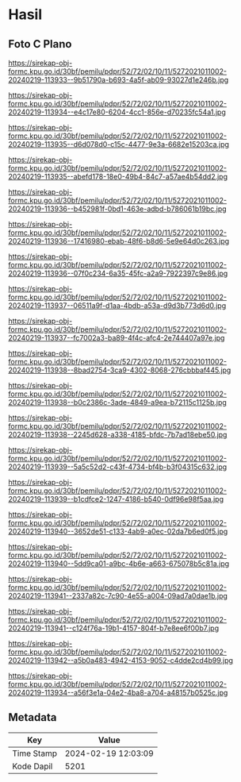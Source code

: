 # Hasil

## Foto C Plano

https://sirekap-obj-formc.kpu.go.id/30bf/pemilu/pdpr/52/72/02/10/11/5272021011002-20240219-113933--9b51790a-b693-4a5f-ab09-93027d1e246b.jpg

https://sirekap-obj-formc.kpu.go.id/30bf/pemilu/pdpr/52/72/02/10/11/5272021011002-20240219-113934--e4c17e80-6204-4cc1-856e-d70235fc54a1.jpg

https://sirekap-obj-formc.kpu.go.id/30bf/pemilu/pdpr/52/72/02/10/11/5272021011002-20240219-113935--d6d078d0-c15c-4477-9e3a-6682e15203ca.jpg

https://sirekap-obj-formc.kpu.go.id/30bf/pemilu/pdpr/52/72/02/10/11/5272021011002-20240219-113935--abefd178-18e0-49b4-84c7-a57ae4b54dd2.jpg

https://sirekap-obj-formc.kpu.go.id/30bf/pemilu/pdpr/52/72/02/10/11/5272021011002-20240219-113936--b452981f-0bd1-463e-adbd-b786061b19bc.jpg

https://sirekap-obj-formc.kpu.go.id/30bf/pemilu/pdpr/52/72/02/10/11/5272021011002-20240219-113936--17416980-ebab-48f6-b8d6-5e9e64d0c263.jpg

https://sirekap-obj-formc.kpu.go.id/30bf/pemilu/pdpr/52/72/02/10/11/5272021011002-20240219-113936--07f0c234-6a35-45fc-a2a9-7922397c9e86.jpg

https://sirekap-obj-formc.kpu.go.id/30bf/pemilu/pdpr/52/72/02/10/11/5272021011002-20240219-113937--06511a9f-d1aa-4bdb-a53a-d9d3b773d6d0.jpg

https://sirekap-obj-formc.kpu.go.id/30bf/pemilu/pdpr/52/72/02/10/11/5272021011002-20240219-113937--fc7002a3-ba89-4f4c-afc4-2e744407a97e.jpg

https://sirekap-obj-formc.kpu.go.id/30bf/pemilu/pdpr/52/72/02/10/11/5272021011002-20240219-113938--8bad2754-3ca9-4302-8068-276cbbbaf445.jpg

https://sirekap-obj-formc.kpu.go.id/30bf/pemilu/pdpr/52/72/02/10/11/5272021011002-20240219-113938--b0c2386c-3ade-4849-a9ea-b72115c1125b.jpg

https://sirekap-obj-formc.kpu.go.id/30bf/pemilu/pdpr/52/72/02/10/11/5272021011002-20240219-113938--2245d628-a338-4185-bfdc-7b7ad18ebe50.jpg

https://sirekap-obj-formc.kpu.go.id/30bf/pemilu/pdpr/52/72/02/10/11/5272021011002-20240219-113939--5a5c52d2-c43f-4734-bf4b-b3f04315c632.jpg

https://sirekap-obj-formc.kpu.go.id/30bf/pemilu/pdpr/52/72/02/10/11/5272021011002-20240219-113939--b1cdfce2-1247-4186-b540-0df96e98f5aa.jpg

https://sirekap-obj-formc.kpu.go.id/30bf/pemilu/pdpr/52/72/02/10/11/5272021011002-20240219-113940--3652de51-c133-4ab9-a0ec-02da7b6ed0f5.jpg

https://sirekap-obj-formc.kpu.go.id/30bf/pemilu/pdpr/52/72/02/10/11/5272021011002-20240219-113940--5dd9ca01-a9bc-4b6e-a663-675078b5c81a.jpg

https://sirekap-obj-formc.kpu.go.id/30bf/pemilu/pdpr/52/72/02/10/11/5272021011002-20240219-113941--2337a82c-7c90-4e55-a004-09ad7a0dae1b.jpg

https://sirekap-obj-formc.kpu.go.id/30bf/pemilu/pdpr/52/72/02/10/11/5272021011002-20240219-113941--c124f76a-19b1-4157-804f-b7e8ee6f00b7.jpg

https://sirekap-obj-formc.kpu.go.id/30bf/pemilu/pdpr/52/72/02/10/11/5272021011002-20240219-113942--a5b0a483-4942-4153-9052-c4dde2cd4b99.jpg

https://sirekap-obj-formc.kpu.go.id/30bf/pemilu/pdpr/52/72/02/10/11/5272021011002-20240219-113934--a56f3e1a-04e2-4ba8-a704-a48157b0525c.jpg


## Metadata

| Key        | Value               |
| ---------- | ------------------- |
| Time Stamp | 2024-02-19 12:03:09 |
| Kode Dapil | 5201                |



